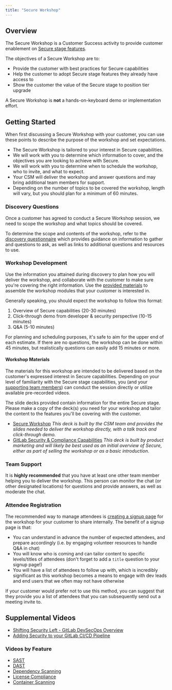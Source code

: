 ```yaml
---
title: "Secure Workshop"
---
```


## Overview

The Secure Workshop is a Customer Success activity to provide customer enablement on [Secure stage features](https://about.gitlab.com/stages-devops-lifecycle/secure/).

The objectives of a Secure Workshop are to:

- Provide the customer with best practices for Secure capabilities
- Help the customer to adopt Secure stage features they already have access to
- Show the customer the value of the Secure stage to position tier upgrade

A Secure Workshop is **not** a hands-on-keyboard demo or implementation effort.

## Getting Started

When first discussing a Secure Workshop with your customer, you can use these points to describe the purpose of the workshop and set expectations.

- The Secure Workshop is tailored to your interest in Secure capabilities.
- We will work with you to determine which information to cover, and the objectives you are looking to achieve with Secure.
- We will work with you to determine when to schedule the workshop, who to invite, and what to expect.
- Your CSM will deliver the workshop and answer questions and may bring additional team members for support.
- Depending on the number of topics to be covered the workshop, length will vary, but you should plan for a minimum of 60 minutes.

### Discovery Questions

Once a customer has agreed to conduct a Secure Workshop session, we need to scope the workshop and what topics should be covered.

To determine the scope and contents of the workshop, refer to the [discovery questionnaire](questionnaire/) which provides guidance on information to gather and questions to ask, as well as links to additional questions and resources to use.

### Workshop Development

Use the information you attained during discovery to plan how you will deliver the workshop, and collaborate with the customer to make sure you're covering the right information. Use the [provided materials](#workshop-materials) to assemble the workshop modules that your customer is interested in.

Generally speaking, you should expect the workshop to follow this format:

1. Overview of Secure capabilities (20-30 minutes)
1. Click-through demo from developer & security perspective (10-15 minutes)
1. Q&A (5-10 minutes)

For planning and scheduling purposes, it's safe to aim for the upper end of each estimate. If there are no questions, the workshop can be done within 45 minutes, but realistically questions can easily add 15 minutes or more.

#### Workshop Materials

The materials for this workshop are intended to be delivered based on the customer's expressed interest in Secure capabilities. Depending on your level of familiarity with the Secure stage capabilities, you (and your [supporting team members](#team-support)) can conduct the session directly or utilize available pre-recorded videos.

The slide decks provided contain information for the entire Secure stage. Please make a copy of the deck(s) you need for your workshop and tailor the content to the features you'll be covering with the customer.

- [Secure Workshop](https://docs.google.com/presentation/d/1lot1zN4p4dBUcnRNnsxQ-nj0f_NLhkk1vS7LUnRkXA0/edit#slide=id.g600299cddc_0_0) *This deck is built by the CSM team and provides the slides needed to deliver the workshop directly, with a talk track and click-through demo.*
- [GitLab Security & Compliance Capabilities](https://docs.google.com/presentation/d/1WHTyUDOMuSVK9uK7hhSIQ_JbeUbo7k5AW3D6WwBReOg/edit?usp=sharing) *This deck is built by product marketing and will likely be best used as an initial overview of Secure, either as part of selling the workshop or as a basic introduction*.

### Team Support

It is **highly recommended** that you have at least one other team member helping you to deliver the workshop. This person can monitor the chat (or other designated locations) for questions and provide answers, as well as moderate the chat.

### Attendee Registration

The recommended way to manage attendees is [creating a signup page](https://support.zoom.us/hc/en-us/articles/211579443-Setting-up-registration-for-a-meeting) for the workshop for your customer to share internally. The benefit of a signup page is that:

- You can understand in advance the number of expected attendees, and prepare accordingly (i.e. by engaging volunteer resources to handle Q&A in chat)
- You will know who is coming and can tailor content to specific levels/titles of attendees (don't forget to add a `title` question to your signup page!)
- You will have a list of attendees to follow up with, which is incredibly significant as this workshop becomes a means to engage with dev leads and end users that we often may not have otherwise

If your customer would prefer not to use this method, you can suggest that they provide you a list of attendees that you can subsequently send out a meeting invite to.

## Supplemental Videos

- [Shifting Security Left - GitLab DevSecOps Overview](https://www.youtube.com/watch?v=XnYstHObqlA)
- [Adding Security to your GitLab CI/CD Pipeline](https://www.youtube.com/watch?v=Fd5DhebtScg)

### Videos by Feature

- [SAST](https://www.youtube.com/watch?v=8sOjvlkl8QY)
- [DAST](https://www.youtube.com/watch?v=9tIrrByOum4)
- [Dependency Scanning](https://www.youtube.com/watch?v=39RvTMLDszc)
- [License Compliance](https://www.youtube.com/watch?v=42f9LiP5J_4)
- [Container Scanning](https://www.youtube.com/watch?v=wIcaSerMfFQ)
